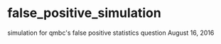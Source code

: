 # false_positive_simulation
simulation for qmbc's false positive statistics question
August 16, 2016
